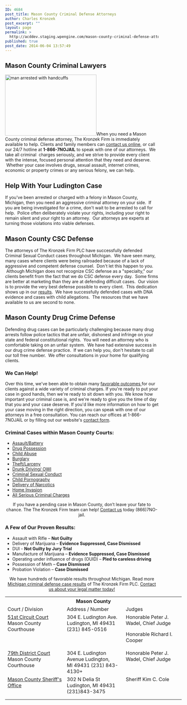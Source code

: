 ```yaml
---
ID: 4684
post_title: Mason County Criminal Defense Attorneys
author: Charles Kronzek
post_excerpt: ""
layout: page
permalink: >
  http://acddev.staging.wpengine.com/mason-county-criminal-defense-attorneys.html
published: true
post_date: 2014-06-04 13:57:49
---
```

<h2>Mason County Criminal Lawyers</h2>
<a href="http://acddev.staging.wpengine.com/wp-content/uploads/2014/06/iStock_000000919578_Large.jpg"><img class="alignright size-medium wp-image-5637" src="http://acddev.staging.wpengine.com/wp-content/uploads/2014/06/iStock_000000919578_Large-300x200.jpg" alt="man arrested with handcuffs" width="300" height="200" /></a>When you need a Mason County criminal defense attorney, The Kronzek Firm is immediately available to help. Clients and family members can <a title="Contact us online" href="http://acddev.staging.wpengine.com/contact-us">contact us online</a>, or call our 24/7 hotline at <strong>1-866-7NOJAIL</strong> to speak with one of our attorneys.  We take all criminal  charges seriously, and we strive to provide every client with the intense, focused personal attention that they need and deserve.  Whether your case involves drugs, sexual assault, internet crimes, economic or property crimes or any serious felony, we can help.
<h2>Help With Your Ludington Case</h2>
If you've been arrested or charged with a felony in Mason County, Michigan, then you need an aggressive criminal attorney on your side.  If you are being investigated for a crime, don't wait to be arrested to call for help.  Police often deliberately violate your rights, including your right to remain silent and your right to an attorney.  Our attorneys are experts at turning those violations into viable defenses.
<h2>Mason County CSC Defense</h2>
The attorneys of The Kronzek Firm PLC have successfully defended Criminal Sexual Conduct cases throughout Michigan.  We have seen many, many cases where clients were being railroaded because of a lack of aggressive and competent defense counsel.  Don't let this happen to you.  Although Michigan does not recognize CSC defense as a "specialty," our clients benefit from the fact that we do CSC defense every day.  Some firms are better at marketing than they are at defending difficult cases.  Our vision is to provide the very best defense possible to every client.  This dedication shows up in our <a title="Proven Results" href="http://acddev.staging.wpengine.com/proven-results">results</a>.  We have successfully defended cases with DNA evidence and cases with child allegations.  The resources that we have available to us are second to none.
<h2>Mason County Drug Crime Defense</h2>
Defending drug cases can be particularly challenging because many drug arrests follow police tactics that are unfair, dishonest and infringe on your state and federal constitutional rights.  You will need an attorney who is comfortable taking on an unfair system.  We have had extensive success in our drug crime defense practice.  If we can help you, don't hesitate to call our toll free number.  We offer consultations in your home for qualifying clients.
<h3>We Can Help!</h3>
Over this time, we've been able to obtain many <a href="http://acddev.staging.wpengine.com/proven-results.html">favorable outcomes </a>for our clients against a wide variety of criminal charges. If you're ready to put your case in good hands, then we're ready to sit down with you. We know how important your criminal case is, and we're ready to give you the time of day that you and your case deserve. If you'd like more information on how to get your case moving in the right direction, you can speak with one of our attorneys in a free consultation. You can reach our offices at 1-866-7NOJAIL or by filling out our website's <a href="http://acddev.staging.wpengine.com/contact-us.html">contact form</a>.
<h3>Criminal Cases within Mason County Courts:</h3>
<ul class="no-bullets">
	<li><a href="http://acddev.staging.wpengine.com/assault-charges.html">Assault/Battery</a></li>
	<li><a href="http://acddev.staging.wpengine.com/drug-charges.html">Drug Possession</a></li>
	<li><a title="Michigan Child Abuse Attorneys" href="http://acddev.staging.wpengine.com/michigan-child-abuse-attorneys-abuse-neglect-defense-lawyers.html">Child Abuse</a></li>
	<li><a href="http://acddev.staging.wpengine.com/burglary-crimes.html">Burglary</a></li>
	<li><a href="http://acddev.staging.wpengine.com/theft-charges.html">Theft/Larceny</a></li>
	<li><a href="http://acddev.staging.wpengine.com/drunk-driving.html">Drunk Driving/ OWI</a></li>
	<li><a href="http://acddev.staging.wpengine.com/sex-crimes.html">Criminal Sexual Conduct</a></li>
	<li><a title="Michigan Child Pornography Defense Attorneys" href="http://www.sexcrimeattorneys.com/michigan/sex-crimes/child-pornography" target="_blank">Child Pornography</a></li>
	<li><a title="Michigan Drug Crime Overview" href="http://acddev.staging.wpengine.com/drug-charges.html" target="_blank">Delivery of Narcotics</a></li>
	<li><a title="Michigan Home Invasion Attorneys" href="http://acddev.staging.wpengine.com/michigan-child-abuse-attorneys-abuse-neglect-defense-lawyers.html">Home Invasion</a></li>
	<li><a href="http://acddev.staging.wpengine.com/">All Serious Criminal Charges</a></li>
</ul>
<p class="ctas" style="text-align: center;">If you have a pending case in Mason County, don’t leave your fate to chance. The The Kronzek Firm team can help! <a href="http://acddev.staging.wpengine.com/contact-us.html">Contact us</a> today (866)7NO-jail.</p>

<h3>A Few of Our Proven Results:</h3>
<ul>
	<li>Assault with Rifle – <b>Not Guilty</b></li>
	<li>Delivery of Marijuana – <b>Evidence Suppressed, Case Dismissed</b></li>
	<li>DUI - <strong>Not Guilty by Jury Trial</strong></li>
	<li>Manufacture of Marijuana – <b>Evidence Suppressed, Case Dismissed</b></li>
	<li>Operating under influence of drugs (OUID) – <strong>Pled to careless driving</strong></li>
	<li>Possession of Meth – <b>Case Dismissed</b></li>
	<li>Probation Violation – <b>Case Dismissed</b></li>
</ul>
<p class="ctas" style="text-align: center;">We have hundreds of favorable results throughout Michigan. Read more <a href="http://acddev.staging.wpengine.com/proven-results.html">Michigan criminal defense case results</a> of The Kronzek Firm PLC. <a href="http://acddev.staging.wpengine.com/contact-us.html">Contact us about your legal matter today!</a></p>
<p class="ctas" style="text-align: left;"></p>

<table class="districts" style="width: 580px !important;" cellspacing="0">
<tbody>
<tr>
<th colspan="3">Mason County</th>
</tr>
<tr class="subjects">
<td width="225">Court / Division</td>
<td width="225">Address / Number</td>
<td width="225">Judges</td>
</tr>
<tr>
<td valign="top"><a href="http://www.masoncounty.net/departments/courts/circuit-court/" target="_blank">51st Circuit Court
</a>Mason County Courthouse</td>
<td valign="top">304 E. Ludington Ave.
Ludington, MI 49431
(231) 845-0516</td>
<td valign="top">Honorable Peter J. Wadel, Chief Judge

Honorable Richard I. Cooper</td>
</tr>
<tr>
<td valign="top"><a href="http://www.masoncounty.net/departments/courts/district-court/" target="_blank">79th District Court</a>
Mason County Courthouse</td>
<td valign="top">304 E. Ludington Avenue Ludington, MI 49431
(231) 843-4130+</td>
<td valign="top">Honorable Peter J. Wadel, Chief Judge</td>
</tr>
<tr>
<td valign="top"><a href="http://www.masoncounty.net/departments/sheriff/" target="_blank">Mason County Sheriff's Office</a></td>
<td valign="top">302 N Delia St
Ludington, MI 49431
(231)843-3475</td>
<td valign="top">Sheriff Kim C. Cole

&nbsp;</td>
</tr>
</tbody>
</table>